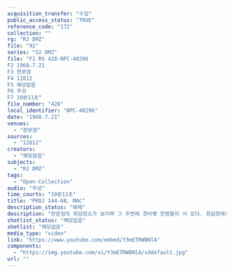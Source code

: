 ```yaml
---
acquisition_transfer: "수집"
public_access_status: "TRUE"
reference_code: "172"
collection: ""
rg: "R2 DMZ"
file: "92"
series: "S2 DMZ"
file: "F1 RG 428-NPC-40296
F2 1968.7.21
F3 판문점 
F4 12812
F5 해당없음 
F6 무성 
F7 10분11초"
file_number: "428"
local_identifier: "NPC-40296"
date: "1968.7.21"
venues: 
  - "판문점"
sources: 
  - "12812"
creators: 
  - "해당없음"
subjects: 
  - "R2 DMZ"
tags: 
  - "Open-Collection"
audio: "무성"
time_courts: "10분11초"
title: "PROJ 144-68, MAC"
description_status: "해제"
description: "판문점의 회담장소가 보이며 그 주변에 경비병 헌병들이 서 있다. 회담장에서 창문을 통해 보는 경비병과 회장장 안에 있는 북한군 모습 등이다. 이 영상은 군사정전위원회가 열린 판문점이다."
shotlist_status: "해당없음"
shotlist: "해당없음"
media_type: "video"
link: "https://www.youtube.com/embed/Y3mETRWBNlA"
components: 
  - "https://img.youtube.com/vi/Y3mETRWBNlA/sddefault.jpg"
url: ""
---
```

